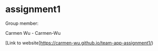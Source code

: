 # assignment1

Group member: 

Carmen Wu - Carmen-Wu 

[Link to website]https://carmen-wu.github.io/team-app-assignment1/)
